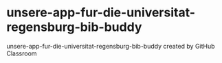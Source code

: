 # unsere-app-fur-die-universitat-regensburg-bib-buddy
unsere-app-fur-die-universitat-regensburg-bib-buddy created by GitHub Classroom
